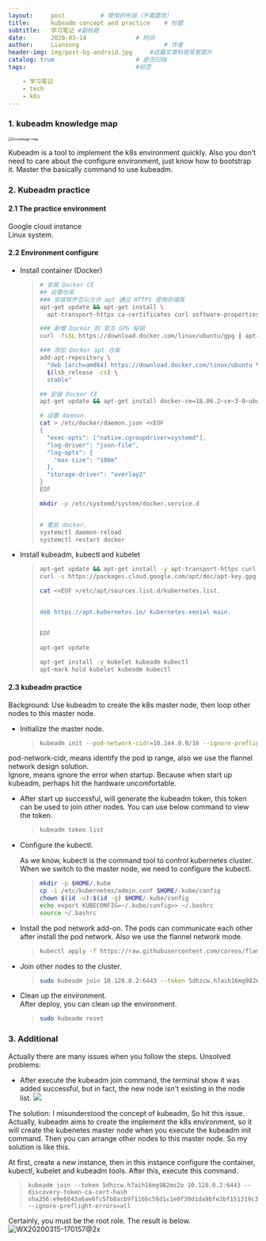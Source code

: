 ```yaml
---
layout:     post   		  # 使用的布局（不需要改）
title:      kubeadm concept and practice    # 标题
subtitle:   学习笔记 #副标题
date:       2020-03-14 				# 时间
author:     Liansong 						# 作者
header-img: img/post-bg-android.jpg 	#这篇文章标题背景图片
catalog: true 						# 是否归档
tags:								#标签

    - 学习笔记
    - tech
    - k8s
---
```


### 1. kubeadm knowledge map



<img src="https://tva1.sinaimg.cn/large/00831rSTgy1gctptvfodzj318m0min0y.jpg" alt="knowleage map" style="zoom:50%;" />

Kubeadm is a tool to implement the k8s environment quickly. Also you don't need to care about the configure environment, just know how to bootstrap it.  Master the basically command to use kubeadm.


### 2. Kubeadm practice  

#### 2.1 The practice environment

Google cloud instance  
Linux system.

#### 2.2 Environment configure

*  Install container (Docker)
      > ```bash 
      > # 安装 Docker CE
      > ## 设置仓库
      > ### 安装软件包以允许 apt 通过 HTTPS 使用存储库
      > apt-get update && apt-get install \
      >   apt-transport-https ca-certificates curl software-properties-common
      > 
      > ### 新增 Docker 的 官方 GPG 秘钥
      > curl -fsSL https://download.docker.com/linux/ubuntu/gpg | apt-key add -
      > 
      > ### 添加 Docker apt 仓库
      > add-apt-repository \
      >   "deb [arch=amd64] https://download.docker.com/linux/ubuntu \
      >   $(lsb_release -cs) \
      >   stable"
      > 
      > ## 安装 Docker CE
      > apt-get update && apt-get install docker-ce=18.06.2~ce~3-0~ubuntu
      > 
      > # 设置 daemon
      > cat > /etc/docker/daemon.json <<EOF
      > {
      >   "exec-opts": ["native.cgroupdriver=systemd"],
      >   "log-driver": "json-file",
      >   "log-opts": {
      >     "max-size": "100m"
      >   },
      >   "storage-driver": "overlay2"
      > }
      > EOF
      > 
      > mkdir -p /etc/systemd/system/docker.service.d
      > 
      > 
      > # 重启 docker.
      > systemctl daemon-reload
      > systemctl restart docker
      >```
      
* Install kubeadm, kubectl and kubelet
  >```bash
  >apt-get update && apt-get install -y apt-transport-https curl
  >curl -s https://packages.cloud.google.com/apt/doc/apt-key.gpg | apt-key add -
  >
  >cat <<EOF >/etc/apt/sources.list.d/kubernetes.list.  
  >
  >
  >deb https://apt.kubernetes.io/ kubernetes-xenial main. 
  >
  >
  >EOF
  >
  >apt-get update
  >
  >apt-get install -y kubelet kubeadm kubectl
  >apt-mark hold kubelet kubeadm kubectl
  >```

#### 2.3 kubeadm practice

Background: Use kubeadm to create the k8s master node, then loop other nodes to this master node. 
*  Initialize the master node.
      > ```bash
      > kubeadm init --pod-network-cidr=10.244.0.0/16 --ignore-preflight-errors=all
      > ```  
      
  pod-network-cidr, means identify the pod ip range, also we use the flannel network design solution.  
  Ignore, means ignore the error when startup. Because when start up kubeadm, perhaps hit the hardware uncomfortable. 
  
  
*  After start up successful, will generate the kubeadm token, this token can be used to join other nodes. You can use below command to view the token.
      > ```bash
      > kubeadm token list
      > ```
  
  


- Configure the kubectl.

  As we know, kubectl is the command tool to control kubernetes cluster. When we switch to the master node, we need to configure the kubectl.
  > ```bash
  > mkdir -p $HOME/.kube
  > cp -i /etc/kubernetes/admin.conf $HOME/.kube/config
  > chown $(id -u):$(id -g) $HOME/.kube/config
  > echo export KUBECONFIG=~/.kube/config>> ~/.bashrc
  > source ~/.bashrc
  > ```


- Install the pod network add-on. The pods can communicate each other after install the pod network. Also we use the flannel network mode.
  > ``` bash
  > kubectl apply -f https://raw.githubusercontent.com/coreos/flannel/2140ac876ef134e0ed5af15c65e414cf26827915/Documentation/kube-flannel.yml
  > ```
  
-  Join other nodes to the cluster.
      > ``` bash
      > sudo kubeadm join 10.128.0.2:6443 --token 5dhzcw.h7aih16mg982ms2o --discovery-token-ca-cert-hash sha256:e9e6843a6ae6fc5fb8acb9f116bc58d1c1e0f30d1da9bfe3bf151319c3788d57 --ignore-preflight-errors=all
      > ```
  
-  Clean up the environment.  
    After deploy, you can clean up the environment. 
      > ```bash
      > sudo kubeadm reset
      > ```

### 3. Additional

Actually there are many issues when you follow the steps.
Unsolved problems:
*  After execute the kubeadm join command, the terminal show it was added successful, but in fact, the new node isn't existing in the node list.
  ![](https://tva1.sinaimg.cn/large/00831rSTgy1gctpsng90mj326w0t6gx6.jpg)
  
  The solution: I misunderstood the concept of kubeadm,  So hit this issue.
  Actually, kubeadm aims to create the implement the k8s environment, so it will create the kubenetes master node when you execute the kubeadm init command. Then you can arrange other nodes to this master node. So my solution is like this.
  
  At first, create a new instance, then in this instance configure the container, kubectl, kubelet and kubeadm tools. After this, execute this command.
  > ```
  > kubeadm join --token 5dhzcw.h7aih16mg982ms2o 10.128.0.2:6443 --discovery-token-ca-cert-hash sha256:e9e6843a6ae6fc5fb8acb9f116bc58d1c1e0f30d1da9bfe3bf151319c3788d57 --ignore-preflight-errors=all
  > ```
  
  Certainly, you must be the root role. The result is below.
  ![WX20200315-170157@2x](https://tva1.sinaimg.cn/large/00831rSTgy1gcupzi3schj30vc03ymy7.jpg)
  
  

